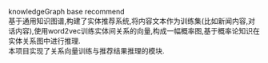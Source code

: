 knowledgeGraph base recommend  
基于通用知识图谱,构建了实体推荐系统,将内容文本作为训练集(比如新闻内容,对话内容),使用word2vec训练实体间关系的向量,构成一幅概率图,基于概率论知识在实体关系图中进行推理.  
本项目实现了关系向量训练与推荐结果推理的模块.

